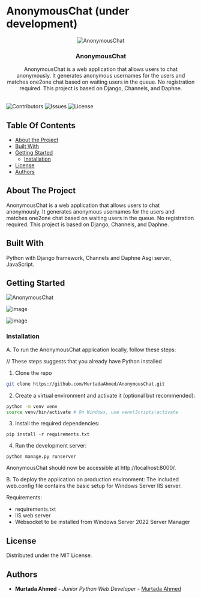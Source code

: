# AnonymousChat (under development)
<p align="center">
  <img src="https://github.com/MurtadaAhmed/AnonymousChat/assets/108568451/fa77aed8-2b77-4d55-b5a1-3a35a085e87c" alt="AnonymousChat" />

</p>

<p align="center">
  

  <h3 align="center">AnonymousChat</h3>

  <p align="center">
    AnonymousChat is a web application that allows users to chat anonymously. It generates anonymous usernames for the users and matches one2one chat based on waiting users in the queue. No registration required. This project is based on Django, Channels, and Daphne.
    <br/>
    <br/>
  
  </p>
</p>

![Contributors](https://img.shields.io/github/contributors/MurtadaAhmed/AnonymousChat?color=dark-green) ![Issues](https://img.shields.io/github/issues/MurtadaAhmed/AnonymousChat) ![License](https://img.shields.io/github/license/MurtadaAhmed/AnonymousChat) 

## Table Of Contents

* [About the Project](#about-the-project)
* [Built With](#built-with)
* [Getting Started](#getting-started)
  * [Installation](#installation)
* [License](#license)
* [Authors](#authors)

## About The Project

AnonymousChat is a web application that allows users to chat anonymously. It generates anonymous usernames for the users and matches one2one chat based on waiting users in the queue. No registration required. This project is based on Django, Channels, and Daphne. 

## Built With

Python with Django framework, Channels and Daphne Asgi server, JavaScript.

## Getting Started
<img src="https://github.com/MurtadaAhmed/AnonymousChat/assets/108568451/fa77aed8-2b77-4d55-b5a1-3a35a085e87c" alt="AnonymousChat" />

![image](https://github.com/MurtadaAhmed/AnonymousChat/assets/108568451/ff39d8c4-a18b-463e-8f98-6c49423bd8b0)

![image](https://github.com/MurtadaAhmed/AnonymousChat/assets/108568451/050c6400-8783-46f7-8f0a-fdbd3e78cdf5)


### Installation

A. To run the AnonymousChat application locally, follow these steps:

// These steps suggests that you already have Python installed

1. Clone the repo

```sh
git clone https://github.com/MurtadaAhmed/AnonymousChat.git
```

2. Create a virtual environment and activate it (optional but recommended):

```sh
python -m venv venv
source venv/bin/activate # On Windows, use venv\Scripts\activate
```

3. Install the required dependencies:

```
pip install -r requirements.txt
```

4. Run the development server:
```
python manage.py runserver
```

AnonymousChat should now be accessible at http://localhost:8000/.

B. To deploy the application on production environment:
The included web.config file contains the basic setup for Windows Server IIS server.

Requirements:
- requirements.txt
- IIS web server
- Websocket to be installed from Windows Server 2022 Server Manager

## License

Distributed under the MIT License.

## Authors

* **Murtada Ahmed** - *Junior Python Web Developer* - [Murtada Ahmed](https://github.com/MurtadaAhmed) 
